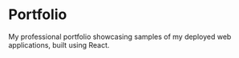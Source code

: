 # Portfolio
My professional portfolio showcasing samples of my deployed web applications, built using React.
